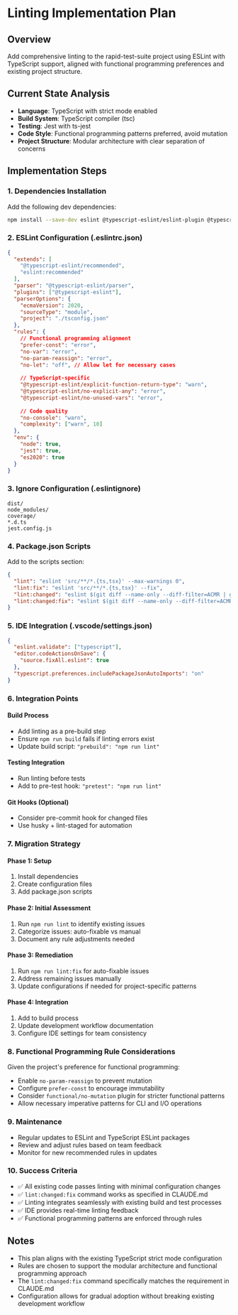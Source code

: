 # Linting Implementation Plan

## Overview
Add comprehensive linting to the rapid-test-suite project using ESLint with TypeScript support, aligned with functional programming preferences and existing project structure.

## Current State Analysis
- **Language**: TypeScript with strict mode enabled
- **Build System**: TypeScript compiler (tsc)
- **Testing**: Jest with ts-jest
- **Code Style**: Functional programming patterns preferred, avoid mutation
- **Project Structure**: Modular architecture with clear separation of concerns

## Implementation Steps

### 1. Dependencies Installation
Add the following dev dependencies:
```bash
npm install --save-dev eslint @typescript-eslint/eslint-plugin @typescript-eslint/parser eslint-config-prettier
```

### 2. ESLint Configuration (.eslintrc.json)
```json
{
  "extends": [
    "@typescript-eslint/recommended",
    "eslint:recommended"
  ],
  "parser": "@typescript-eslint/parser",
  "plugins": ["@typescript-eslint"],
  "parserOptions": {
    "ecmaVersion": 2020,
    "sourceType": "module",
    "project": "./tsconfig.json"
  },
  "rules": {
    // Functional programming alignment
    "prefer-const": "error",
    "no-var": "error",
    "no-param-reassign": "error",
    "no-let": "off", // Allow let for necessary cases
    
    // TypeScript-specific
    "@typescript-eslint/explicit-function-return-type": "warn",
    "@typescript-eslint/no-explicit-any": "error",
    "@typescript-eslint/no-unused-vars": "error",
    
    // Code quality
    "no-console": "warn",
    "complexity": ["warn", 10]
  },
  "env": {
    "node": true,
    "jest": true,
    "es2020": true
  }
}
```

### 3. Ignore Configuration (.eslintignore)
```
dist/
node_modules/
coverage/
*.d.ts
jest.config.js
```

### 4. Package.json Scripts
Add to the scripts section:
```json
{
  "lint": "eslint 'src/**/*.{ts,tsx}' --max-warnings 0",
  "lint:fix": "eslint 'src/**/*.{ts,tsx}' --fix",
  "lint:changed": "eslint $(git diff --name-only --diff-filter=ACMR | grep '\\.tsx\\?$' | xargs)",
  "lint:changed:fix": "eslint $(git diff --name-only --diff-filter=ACMR | grep '\\.tsx\\?$' | xargs) --fix"
}
```

### 5. IDE Integration (.vscode/settings.json)
```json
{
  "eslint.validate": ["typescript"],
  "editor.codeActionsOnSave": {
    "source.fixAll.eslint": true
  },
  "typescript.preferences.includePackageJsonAutoImports": "on"
}
```

### 6. Integration Points

#### Build Process
- Add linting as a pre-build step
- Ensure `npm run build` fails if linting errors exist
- Update build script: `"prebuild": "npm run lint"`

#### Testing Integration
- Run linting before tests
- Add to pre-test hook: `"pretest": "npm run lint"`

#### Git Hooks (Optional)
- Consider pre-commit hook for changed files
- Use husky + lint-staged for automation

### 7. Migration Strategy

#### Phase 1: Setup
1. Install dependencies
2. Create configuration files
3. Add package.json scripts

#### Phase 2: Initial Assessment
1. Run `npm run lint` to identify existing issues
2. Categorize issues: auto-fixable vs manual
3. Document any rule adjustments needed

#### Phase 3: Remediation
1. Run `npm run lint:fix` for auto-fixable issues
2. Address remaining issues manually
3. Update configurations if needed for project-specific patterns

#### Phase 4: Integration
1. Add to build process
2. Update development workflow documentation
3. Configure IDE settings for team consistency

### 8. Functional Programming Rule Considerations

Given the project's preference for functional programming:
- Enable `no-param-reassign` to prevent mutation
- Configure `prefer-const` to encourage immutability
- Consider `functional/no-mutation` plugin for stricter functional patterns
- Allow necessary imperative patterns for CLI and I/O operations

### 9. Maintenance
- Regular updates to ESLint and TypeScript ESLint packages
- Review and adjust rules based on team feedback
- Monitor for new recommended rules in updates

### 10. Success Criteria
- ✅ All existing code passes linting with minimal configuration changes
- ✅ `lint:changed:fix` command works as specified in CLAUDE.md
- ✅ Linting integrates seamlessly with existing build and test processes
- ✅ IDE provides real-time linting feedback
- ✅ Functional programming patterns are enforced through rules

## Notes
- This plan aligns with the existing TypeScript strict mode configuration
- Rules are chosen to support the modular architecture and functional programming approach
- The `lint:changed:fix` command specifically matches the requirement in CLAUDE.md
- Configuration allows for gradual adoption without breaking existing development workflow
